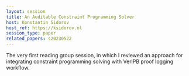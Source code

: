 ```yaml
---
layout: session
title: An Auditable Constraint Programming Solver
host: Konstantin Sidorov
host_ref: https://ksidorov.nl
session_type: paper
related_papers: s20230522
---
```


The very first reading group session, in which I reviewed an approach for integrating constraint programming solving with VeriPB proof logging workflow.